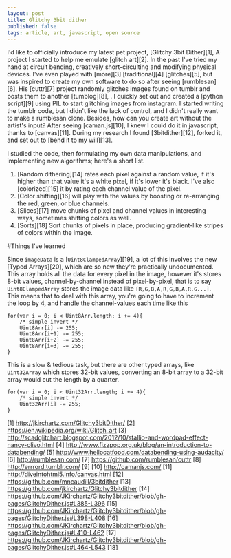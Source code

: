 ```yaml
---
layout: post
title: Glitchy 3bit dither
published: false
tags: article, art, javascript, open source
---
```


I'd like to officially introduce my latest pet project, [Glitchy 3bit Dither][1], A project I started to help me emulate [glitch art][2].
In the past I've tried my hand at circuit bending, creatively short-circuiting and modifying physical devices.
I've even played with [more][3] [traditional][4] [glitches][5], but was inspired to create my own software to do so after seeing [rumblesan][6].
His [cuttr][7] project randomly glitches images found on tumblr and posts them to another [tumblog][8], .
I quickly set out and created a [python script][9] using PIL to start glitching images from instagram. 
I started writing the tumblr code, but I didn't like the lack of control, and I didn't really want to make a rumblesan clone.
Besides, how can you create art without the artist's input? After seeing [caman.js][10], I knew I could do it in javascript, thanks to [canvas][11].
During my research I found [3bitdither][12], forked it, and set out to [bend it to my will][13].

I studied the code, then formulating my own data manipulations, and implementing new algorithms; here's a short list.

1. [Random dithering][14] rates each pixel against a random value, if it's higher than that value it's a white pixel, if it's lower it's black.
I've also [colorized][15] it by rating each channel value of the pixel.
2. [Color shifting][16] will play with the values by boosting or re-arranging the red, green, or blue channels.
3. [Slices][17] move chunks of pixel and channel values in interesting ways, sometimes shifting colors as well.
4. [Sorts][18] Sort chunks of pixels in place, producing gradient-like stripes of colors within the image.

#Things I've learned

Since `imageData` is a [`Uint8ClampedArray`][19], a lot of this involves the new [Typed Arrays][20], which are so new they're practically undocumented. 
This array holds all the data for every pixel in the image, however it's stores 8-bit values, channel-by-channel instead of pixel-by-pixel, that is to say `Uint8ClampedArray` stores the image data like `[R,G,B,A,R,G,B,A,R,G...]`.
This means that to deal with this array, you're going to have to increment the loop by 4, and handle the channel-values each time like this

    for(var i = 0; i < Uint8Arr.length; i += 4){
        /* simple invert */
        Uint8Arr[i] -= 255;
        Uint8Arr[i+1] -= 255;
        Uint8Arr[i+2] -= 255;
        Uint8Arr[i+3] -= 255;
    }

This is a slow &amp; tedious task, but there are other typed arrays, like `Uint32Array` which stores 32-bit values, converting an 8-bit array to a 32-bit array would cut the length by a quarter.

    for(var i = 0; i < Uint32Arr.length; i += 4){
        /* simple invert */
        Uint32Arr[i] -= 255;
    }

[1] http://jkirchartz.com/Glitchy3bitDither/
[2] https://en.wikipedia.org/wiki/Glitch_art
[3] http://scadglitchart.blogspot.com/2012/10/stallio-and-wordpad-effect-nancy-olivo.html
[4] http://www.fizzpop.org.uk/blog/an-introduction-to-databending/
[5] http://www.hellocatfood.com/databending-using-audacity/
[6] http://rumblesan.com/
[7] https://github.com/rumblesan/cuttr
[8] http://errrord.tumblr.com/
[9]
[10] http://camanjs.com/
[11] http://diveintohtml5.info/canvas.html
[12] https://github.com/mncaudill/3bitdither
[13] https://github.com/jkirchartz/Glitchy3bitdither
[14] https://github.com/JKirchartz/Glitchy3bitdither/blob/gh-pages/GlitchyDither.js#L385-L396
[15] https://github.com/JKirchartz/Glitchy3bitdither/blob/gh-pages/GlitchyDither.js#L398-L408
[16] https://github.com/JKirchartz/Glitchy3bitdither/blob/gh-pages/GlitchyDither.js#L410-L462
[17]  https://github.com/JKirchartz/Glitchy3bitdither/blob/gh-pages/GlitchyDither.js#L464-L543
[18]
